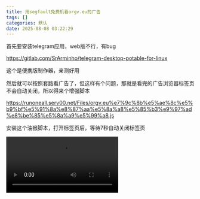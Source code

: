 ```yaml
---
title: 用segfault免费机看orgv.eu的广告
tags: []
categories: 默认
date: 2025-08-08 03:22:29
---
```


首先要安装telegram应用，web版不行，有bug

https://gitlab.com/SrArminho/telegram-desktop-potable-for-linux

这个是便携版制作器，亲测好用

然后就可以按照套路看广告了，但这样有个问题，那就是看完的广告浏览器标签页不会自动关闭，所以得来个增强脚本

https://runoneall.serv00.net/Files/orgv.eu%e7%9c%8b%e5%ae%8c%e5%b9%bf%e5%91%8a%e8%87%aa%e5%8a%a8%e5%85%b3%e9%97%ad%e8%be%85%e5%8a%a9%e5%99%a8.js

安装这个油猴脚本，打开标签页后，等待7秒自动关闭标签页

<video controls src="https://cfr2.oneall.eu.org/%E5%B1%8F%E5%B9%95%E5%BD%95%E5%88%B62025-08-07%2012.05.38.mp4" title="视频演示"></video>
